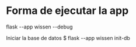 # Forma de ejecutar la app

flask --app wissen --debug

Iniciar la base de datos
$ flask --app wissen init-db